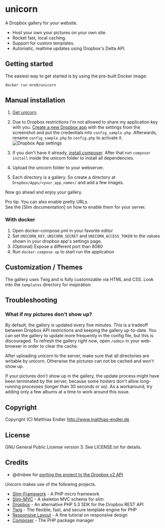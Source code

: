 # unicorn

A Dropbox gallery for your website.

* Host your own your pictures on your own site.
* Rocket fast, local caching.
* Support for custom templates.
* Automatic, realtime updates using Dropbox's Delta API.

## Getting started

The easiest way to get started is by using the pre-built Docker image:

```
docker run mre0/unicorn
```

## Manual installation

1. [Get unicorn](https://github.com/mre/unicorn/archive/master.zip).

2. Due to Dropbox restrictions I'm not allowed to share my application key with
   you. [Create a new Dropbox
   app](https://www.dropbox.com/developers/apps/create) with the settings from
   the screenshot and put the credentials into `config_sample.php`. Afterwards,
   rename `config_sample.php` to `config.php` to activate it. ![Dropbox App
   settings](https://raw.github.com/mre/unicorn/master/assets/img/create_app.png)

3. If you don't have it already, [install
   composer](https://getcomposer.org/doc/00-intro.md). After that run `composer
   install` inside the unicorn folder to install all dependencies.

4. Upload the unicorn folder to your webserver.

5. Each directory is a gallery. So create a directory at
   `Dropbox/Apps/<your_app_name>/` and add a few images.

Now go ahead and enjoy your gallery.

Pro tip: You can also enable pretty URLs.  
See the [Slim documentation] on how to enable them for your server.

### With docker
1. Open docker-compose.yml in your favorite editor
2. Set `UNICORN_KEY`, `UNICORN_SECRET` and `UNICORN_ACCESS_TOKEN` to
   the values shown in your dropbox app's settings page.
3. (Optional) Expose a different port than 8080
4. Run `docker-compose up` to start run the application

## Customization / Themes

The gallery uses Twig and is fully customizable via HTML and CSS.
Look into the `templates` directory for inspiration.

## Troubleshooting

### What if my pictures don't show up?

By default, the gallery is updated every five minutes. This is a tradeoff
between Dropbox API restrictions and keeping the gallery up-to-date. You can set
the gallery to update more frequently in the config file, but this is
discouraged. To refresh the gallery *right now*, open `/admin` in your
web-browser in order to clear the cache.

After uploading unicorn to the server, make sure that all directories are
writable by unicorn. Otherwise the pictures can not be cached and won't show up.

If your pictures don't show up in the gallery, the update process might have
been terminated by the server, because some hosters don't allow long-running
processes (longer than 30 seconds or so). As a workaround, try adding only a few
albums at a time to work around this issue.

## Copyright

Copyright (C) Matthias Endler
http://www.matthias-endler.de

## License

GNU General Public License version 3.
See LICENSE.txt for details.


## Credits

* @drobee for [porting the project to the Dropbox v2 API](https://github.com/mre/unicorn/pull/3)

Unicorn makes use of the following projects.

* [Slim-Framework](http://www.slimframework.com/) - A PHP micro framework
* [Slim-MVC](https://github.com/revuls/SlimMVC) - A skeleton MVC schema for slim.
* [Dropbox](https://github.com/BenTheDesigner/Dropbox) - An alternative PHP 5.3 SDK for the Dropbox REST API
* [Twig](http://twig.sensiolabs.org/) - The flexible, fast, and secure template engine for PHP
* [Responsive Layout](http://www.dwuser.com/education/content/creating-responsive-tiled-layout-with-pure-css/) - A fine tutorial on responsive design
* [Composer](http://getcomposer.org/) - The PHP package manager
